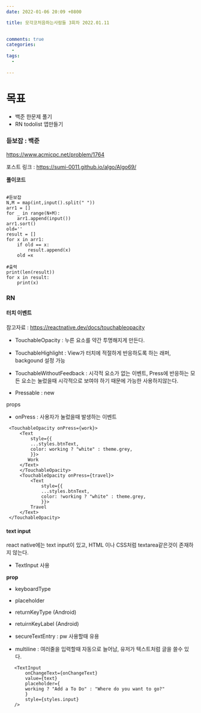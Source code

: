 ```yaml
---
date: 2022-01-06 20:09 +0800

title: 모각코처음하는사람들 3회차 2022.01.11 

  
comments: true
categories: 
  - 
tags: 
  - 
  
---
```




# 목표

- 백준 한문제 풀기
- RN todolist 앱만들기 



### 듣보잡 : 백준

https://www.acmicpc.net/problem/1764



포스트 링크 : https://sumi-0011.github.io/algo/Algo69/



**풀이코드**

```

#듣보잡
N,M = map(int,input().split(" "))
arr1 = []
for _ in range(N+M):
    arr1.append(input())
arr1.sort()
old=''
result = []
for x in arr1:
    if old == x:
        result.append(x)
    old =x

#출력
print(len(result))
for x in result:
    print(x)
```





### RN



#### 터치 이벤트

참고자료 : https://reactnative.dev/docs/touchableopacity

- TouchableOpacity : 누른 요소를 약간 투명해지게 만든다. 

- TouchableHighlight : View가 터치에 적절하게 반응하도록 하는 래퍼, backgound 설정 가능
- TouchableWithoutFeedback : 시각적 요소가 없는 이벤트, Press에 반응하는 모든 요소는 눌렀을때 시각적으로 보여야 하기 때문에 가능한 사용하지않는다. 
- Pressable : new

props

- onPress : 사용자가 눌렀을때 발생하는 이벤트



```
 <TouchableOpacity onPress={work}>
     <Text
         style={{
         ...styles.btnText,
         color: working ? "white" : theme.grey,
         }}>
     	Work
     </Text>
     </TouchableOpacity>
     <TouchableOpacity onPress={travel}>
         <Text
             style={{
             ...styles.btnText,
             color: !working ? "white" : theme.grey,
             }}>
         Travel
     </Text>
 </TouchableOpacity>
```



#### text input

react native에는 text input이 있고, HTML 이나 CSS처럼 textarea같은것이 존재하지 않는다. 

- TextInput 사용



**prop**

- keyboardType
- placeholder

- returnKeyType (Android)
- retuirnKeyLabel (Android)
- secureTextEntry : pw 사용할때 유용
- multiline : 여러줄을 입력할때 자동으로 늘어남, 유저가 텍스트처럼 글을 쓸수 있다. 



```
   <TextInput
       onChangeText={onChangeText}
       value={text}
       placeholder={
       working ? "Add a To Do" : "Where do you want to go?"
       }
       style={styles.input}
   />
```

